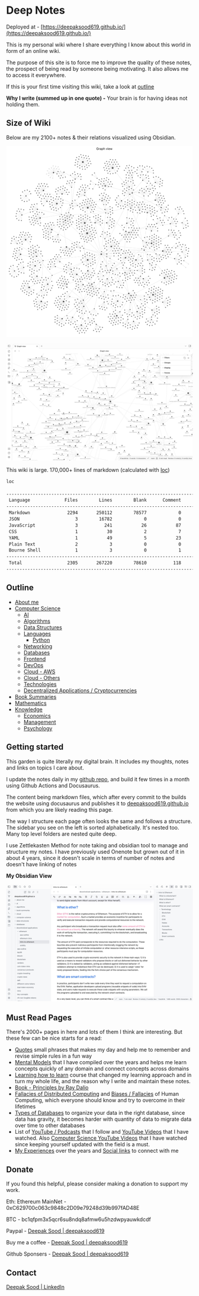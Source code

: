 # Deep Notes

Deployed at - [https://deepaksood619.github.io/](https://deepaksood619.github.io/)

This is my personal wiki where I share everything I know about this world in form of an online wiki.

The purpose of this site is to force me to improve the quality of these notes, the prospect of being read by someone being motivating. It also allows me to access it everywhere.

If this is your first time visiting this wiki, take a look at [outline](https://deepaksood619.github.io/#outline)

**Why I write (summed up in one quote) -** Your brain is for having ideas not holding them.

## Size of Wiki

Below are my 2100+ notes & their relations visualized using Obsidian.

![All Notes Visualized in an Obsidian Graph](notes-visualized.jpg)

![All Notes Visualized Zoomed in an Obsidian Graph](notes-visualized-zoom.jpg)

This wiki is large. 170,000+ lines of markdown (calculated with [loc](https://github.com/cgag/loc))

```bash
loc

--------------------------------------------------------------------------------
 Language             Files        Lines        Blank      Comment         Code
--------------------------------------------------------------------------------
 Markdown              2294       250112        78577            0       171535
 JSON                     3        16782            0            0        16782
 JavaScript               3          241           26           87          128
 CSS                      1           30            2            7           21
 YAML                     1           49            5           23           21
 Plain Text               2            3            0            0            3
 Bourne Shell             1            3            0            1            2
--------------------------------------------------------------------------------
 Total                 2305       267220        78610          118       188492
--------------------------------------------------------------------------------
```

## Outline

- [About me](https://deepaksood619.github.io/about-me/)
- [Computer Science](https://deepaksood619.github.io/computer-science/)
    - [AI](https://deepaksood619.github.io/ai/)
    - [Algorithms](https://deepaksood619.github.io/algorithms/)
    - [Data Structures](https://deepaksood619.github.io/data-structures/)
    - [Languages](https://deepaksood619.github.io/languages/)
        - [Python](https://deepaksood619.github.io/python/)
    - [Networking](https://deepaksood619.github.io/networking/)
    - [Databases](https://deepaksood619.github.io/databases/)
    - [Frontend](https://deepaksood619.github.io/frontend/)
    - [DevOps](https://deepaksood619.github.io/devops/)
    - [Cloud - AWS](https://deepaksood619.github.io/cloud/aws/)
    - [Cloud - Others](https://deepaksood619.github.io/cloud/others/)
    - [Technologies](https://deepaksood619.github.io/technologies/)
    - [Decentralized Applications / Cryptocurrencies](https://deepaksood619.github.io/decentralized-applications/)
- [Book Summaries](https://deepaksood619.github.io/book-summaries/)
- [Mathematics](https://deepaksood619.github.io/mathematics/)
- [Knowledge](https://deepaksood619.github.io/knowledge/)
    - [Economics](https://deepaksood619.github.io/economics/)
    - [Management](https://deepaksood619.github.io/management/)
    - [Psychology](https://deepaksood619.github.io/psychology/)

## Getting started

This garden is quite literally my digital brain. It includes my thoughts, notes and links on topics I care about.

I update the notes daily in my [github repo](https://github.com/deepaksood619/deepaksood619.github.io/), and build it few times in a month using Github Actions and Docusaurus.

The content being markdown files, which after every commit to the builds the website using docusaurus and publishes it to [deepaksood619.github.io](https://deepaksood619.github.io/) from which you are likely reading this page.

The way I structure each page often looks the same and follows a structure. The sidebar you see on the left is sorted alphabetically. It's nested too. Many top level folders are nested quite deep.

I use Zettlekasten Method for note taking and obsidian tool to manage and structure my notes. I have previously used Onenote but grown out of it in about 4 years, since it doesn't scale in terms of number of notes and doesn't have linking of notes

**My Obsidian View**

![Obsidian Screenshot](obsidian-screenshot.jpg)

## Must Read Pages

There's 2000+ pages in here and lots of them I think are interesting. But these few can be nice starts for a read:

- [Quotes](https://deepaksood619.github.io/knowledge/quotes-proverbs/) small phrases that makes my day and help me to remember and revise simple rules in a fun way
- [Mental Models](https://deepaksood619.github.io/knowledge/general/mental-models/) that I have compiled over the years and helps me learn concepts quickly of any domain and connect concepts across domains
- [Learning how to learn](https://deepaksood619.github.io/psychology/learning/learning-intro/) course that changed my learning approach and in turn my whole life, and the reason why I write and maintain these notes.
- [Book - Principles by Ray Dalio](https://deepaksood619.github.io/book-summaries/principles/)
- [Fallacies of Distributed Computing](https://deepaksood619.github.io/computer-science/distributed-system/fallacies-and-problems/) and [Biases / Fallacies](https://deepaksood619.github.io/psychology/biases-fallacies/) of Human Computing, which everyone should know and try to overcome in their lifetimes
- [Types of Databases](https://deepaksood619.github.io/databases/concepts/types-of-databases/) to organize your data in the right database, since data has gravity, it becomes harder with quantity of data to migrate data over time to other databases
- List of [YouTube / Podcasts](https://deepaksood619.github.io/knowledge/youtube-podcasts-magazine-apps/) that I follow and [YouTube Videos](https://deepaksood619.github.io/knowledge/links/) that I have watched. Also [Computer Science YouTube Videos](https://deepaksood619.github.io/computer-science/links/) that I have watched since keeping yourself updated with the field is a must.
- [My Experiences](https://deepaksood619.github.io/about-me/experience/) over the years and [Social links](https://deepaksood619.github.io/about-me/social-links/) to connect with me

## Donate

If you found this helpful, please consider making a donation to support my work.

Eth: Ethereum MainNet - 0xC629700c063c9848c2D09e79248d39b997fAD48E

BTC - bc1qfpm3x5qcr6su8ndq8afmw6u5hzdwpyauwkdcdf

Paypal - [Deepak Sood | deepaksood619](https://paypal.me/deepaksood619?country.x=IN&locale.x=en_GB)

Buy me a coffee - [Deepak Sood | deepaksood619](https://www.buymeacoffee.com/deepaksood619)

Github Sponsers - [Deepak Sood | deepaksood619](https://github.com/sponsors/deepaksood619)

## Contact

[Deepak Sood | LinkedIn](https://www.linkedin.com/in/deepaksood619/)
